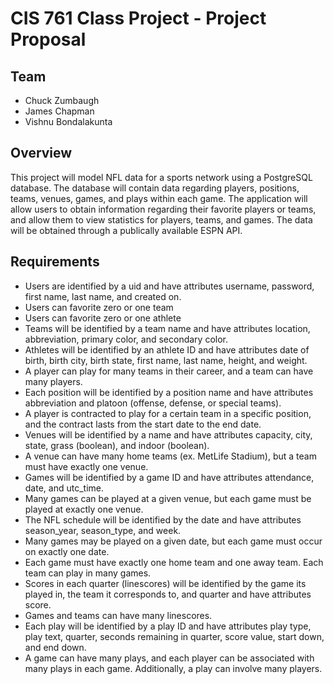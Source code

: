 # CIS 761 Class Project - Project Proposal

## Team
* Chuck Zumbaugh
* James Chapman
* Vishnu Bondalakunta

## Overview
This project will model NFL data for a sports network using a PostgreSQL database. The database will contain data regarding players, positions, teams, venues, games, and plays within each game. The application will allow users to obtain information regarding their favorite players or teams, and allow them to view statistics for players, teams, and games. The data will be obtained through a publically available ESPN API. 

## Requirements
* Users are identified by a uid and have attributes username, password, first name, last name, and created on.
* Users can favorite zero or one team
* Users can favorite zero or one athlete
* Teams will be identified by a team name and have attributes location, abbreviation, primary color, and secondary color.
* Athletes will be identified by an athlete ID and have attributes date of birth, birth city, birth state, first name, last name, height, and weight.
* A player can play for many teams in their career, and a team can have many players.
* Each position will be identified by a position name and have attributes abbreviation and platoon (offense, defense, or special teams).
* A player is contracted to play for a certain team in a specific position, and the contract lasts from the start date to the end date.
* Venues will be identified by a name and have attributes capacity, city, state, grass (boolean), and indoor (boolean).
* A venue can have many home teams (ex. MetLife Stadium), but a team must have exactly one venue.
* Games will be identified by a game ID and have attributes attendance, date, and utc_time.
* Many games can be played at a given venue, but each game must be played at exactly one venue.
* The NFL schedule will be identified by the date and have attributes season_year, season_type, and week.
* Many games may be played on a given date, but each game must occur on exactly one date.
* Each game must have exactly one home team and one away team. Each team can play in many games.
* Scores in each quarter (linescores) will be identified by the game its played in, the team it corresponds to, and quarter and have attributes score.
* Games and teams can have many linescores.
* Each play will be identified by a play ID and have attributes play type, play text, quarter, seconds remaining in quarter, score value, start down, and end down.
* A game can have many plays, and each player can be associated with many plays in each game. Additionally, a play can involve many players. 
